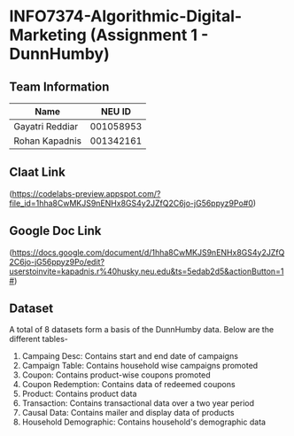 # INFO7374-Algorithmic-Digital-Marketing (Assignment 1 - DunnHumby)

## Team Information
| Name        | NEU ID           | 
| ------------- |:-------------:| 
| Gayatri Reddiar      | 001058953 | 
| Rohan Kapadnis | 001342161      |   

## Claat Link
(https://codelabs-preview.appspot.com/?file_id=1hha8CwMKJS9nENHx8GS4y2JZfQ2C6jo-jG56ppyz9Po#0)

## Google Doc Link
(https://docs.google.com/document/d/1hha8CwMKJS9nENHx8GS4y2JZfQ2C6jo-jG56ppyz9Po/edit?userstoinvite=kapadnis.r%40husky.neu.edu&ts=5edab2d5&actionButton=1#)

## Dataset
A total of 8 datasets form a basis of the DunnHumby data. Below are the different tables-
1. Campaing Desc: Contains start and end date of campaigns
2. Campaign Table: Contains household wise campaigns promoted
3. Coupon: Contains product-wise coupons promoted
4. Coupon Redemption: Contains data of redeemed coupons
5. Product: Contains product data
6. Transaction: Contains transactional data over a two year period
7. Causal Data: Contains mailer and display data of products
8. Household Demographic: Contains household's demographic data
